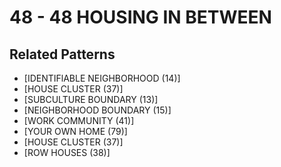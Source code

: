# 48 - 48 HOUSING IN BETWEEN

## Related Patterns

- [IDENTIFlABLE NEIGHBORHOOD (14)]
- [HOUSE CLUSTER (37)]
- [SUBCULTURE BOUNDARY (13)]
- [NEIGHBORHOOD BOUNDARY (15)]
- [WORK COMMUNITY (41)]
- [YOUR OWN HOME (79)]
- [HOUSE CLUSTER (37)]
- [ROW HOUSES (38)]
